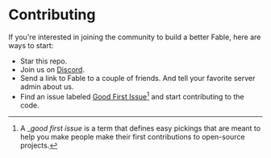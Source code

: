 # Contributing

If you're interested in joining the community to build a better Fable, here are
ways to start:

- Star this repo.
- Join us on [Discord][discord].
- Send a link to Fable to a couple of friends. And tell your favorite server
  admin about us.
- Find an issue labeled [Good First Issue][good-first-issue][^1] and start
  contributing to the code.

[discord]: https://discord.gg/ceKyEfhyPQ
[good-first-issue]: https://github.com/ker0olos/fable/issues?q=is%3Aissue+is%3Aopen+label%3A%22good+first+issue%22

[^1]: A __good first issue_ is a term that defines easy pickings that are meant
to help you make people make their first contributions to open-source projects.
